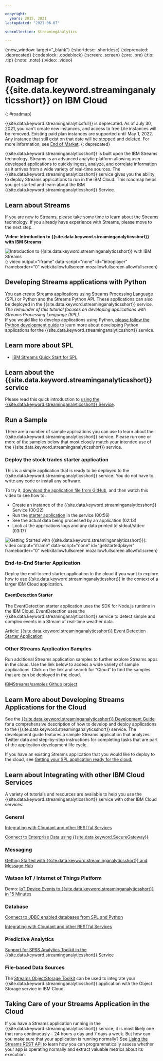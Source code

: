 ```yaml
---

copyright:
  years: 2015, 2021
lastupdated: "2021-06-07"

subcollection: StreamingAnalytics

---
```




<!-- Attribute definitions -->
{:new_window: target="_blank"}
{:shortdesc: .shortdesc}
{:deprecated: .deprecated}
{:codeblock: .codeblock}
{:screen: .screen}
{:pre: .pre}
{:tip: .tip}
{:note: .note}
{:video: .video}


# Roadmap for {{site.data.keyword.streaminganalyticsshort}} on IBM Cloud
{: #roadmap}

{{site.data.keyword.streaminganalyticsfull}} is deprecated. As of July 30, 2021, 
you can't create new instances, and access to free Lite instances will be removed. 
Existing paid plan instances are supported until May 1, 2022. Any instance that still exist on that date will be stopped and deleted. 
For more information, see [End of Market](/docs/StreamingAnalytics?topic=StreamingAnalytics-end_of_market).
{: deprecated}

{{site.data.keyword.streaminganalyticsshort}} is built upon the IBM Streams technology. Streams is an advanced analytic platform allowing user-developed applications to quickly ingest, analyze, and correlate information as it arrives from a wide variety of real-time sources. The {{site.data.keyword.streaminganalyticsshort}} service gives you the ability to deploy Streams applications to run in the IBM Cloud. This roadmap helps you get started and learn about the IBM {{site.data.keyword.streaminganalyticsshort}} Service.


## Learn about Streams

If you are new to Streams, please take some time to learn about the Streams technology. If you already have experience with Streams, please move to the next step.

**Video: Introduction to {{site.data.keyword.streaminganalyticsshort}} with IBM Streams**

![Introduction to {{site.data.keyword.streaminganalyticsshort}} with IBM Streams](https://www.youtube.com/embed/oQKeejV74lg){: video output="iframe" data-script="none" id="introplayer" frameborder="0" webkitallowfullscreen mozallowfullscreen allowfullscreen}

## Developing Streams applications with Python

You can create Streams applications using Streams Processing Language (SPL) or Python and the Streams Python API. These applications can also be deployed in the {{site.data.keyword.streaminganalyticsshort}} service.  _The remainder of this tutorial focuses on developing applications with Streams Processing Language (SPL)._  
If you would like to develop applications using Python, [please follow the Python development guide](http://ibmstreams.github.io/streamsx.documentation/docs/python/1.6/python-appapi-devguide/) to learn more about developing Python applications for the {{site.data.keyword.streaminganalyticsshort}} service.

## Learn more about SPL

- [IBM Streams Quick Start for SPL](https://ibmstreams.github.io/streamsx.documentation/docs/spl/quick-start/qs-0/)

## Learn about the {{site.data.keyword.streaminganalyticsshort}} service

Please read this quick introduction to [using the {{site.data.keyword.streaminganalyticsshort}} Service](/docs/StreamingAnalytics?topic=StreamingAnalytics-using_streaming_analytics).

## Run a Sample

There are a number of sample applications you can use to learn about the {{site.data.keyword.streaminganalyticsshort}} service. Please run one or more of the samples below that most closely match your intended use of the {{site.data.keyword.streaminganalyticsshort}} service.

### Deploy the stock trades starter application

This is a simple application that is ready to be deployed to the {{site.data.keyword.streaminganalyticsshort}} service. You do not have to write any code or install any software.

To try it, [download the application file from GitHub](https://github.com/IBMStreams/samples/raw/main/QuickStart/TradesApp/starterApp/StockTradesStarterApp.sab), and then watch this video to see how to:

- Create an instance of the {{site.data.keyword.streaminganalyticsshort}} Service (00:22)
- Run the [starter application](https://github.com/IBMStreams/samples/raw/main/QuickStart/TradesApp/starterApp/StockTradesStarterApp.sab) in the service (00:56)
- See the actual data being processed by an application (02:13)
- Look at the applications logs and any data printed to stdout/stderr (03:17)

![Getting Started with {{site.data.keyword.streaminganalyticsshort}}](https://www.youtube.com/embed/aXAqAaijzWc){: video output="iframe" data-script="none" id="getstartedplayer" frameborder="0" webkitallowfullscreen mozallowfullscreen allowfullscreen}

### End-to-End Starter Application

Deploy the end-to-end starter application to the cloud if you want to explore how to use {{site.data.keyword.streaminganalyticsshort}} in the context of a larger IBM Cloud application.

#### EventDetection Starter  

The EventDetection starter application uses the SDK for Node.js runtime in the IBM Cloud. EventDetection uses the {{site.data.keyword.streaminganalyticsshort}} service to detect simple and complex events in a Stream of real-time weather data.

[Article: {{site.data.keyword.streaminganalyticsshort}} Event Detection Starter Application](/docs/StreamingAnalytics?topic=StreamingAnalytics-detect_events)

### Other Streams Application Samples

Run additional Streams application samples to further explore Streams apps in the cloud. Use the link below to access a wide variety of sample applications. Click on the link and search for “Cloud” to find the samples that are can be deployed in the cloud.

[IBMStreams/samples Github project](http://ibmstreams.github.io/samples/)


## Learn More about Developing Streams Applications for the Cloud

See the [{{site.data.keyword.streaminganalyticsshort}} Development Guide](/docs/StreamingAnalytics?topic=StreamingAnalytics-development_guide) for a comprehensive description of how to develop and deploy applications to the {{site.data.keyword.streaminganalyticsshort}} service. The development guide features a sample Streams application that analyzes Twitter data and step-by-step instructions for completing tasks that are part of the application development life cycle.

If you have an existing Streams application that you would like to deploy to the cloud, see [Getting your SPL application ready for the cloud.](/docs/StreamingAnalytics?topic=StreamingAnalytics-spl_cloud_ready)

## Learn about Integrating with other IBM Cloud Services

A variety of tutorials and resources are available to help you use the {{site.data.keyword.streaminganalyticsshort}} service with other IBM Cloud services.

### General

[Integrating with Cloudant and other RESTful Services](/docs/StreamingAnalytics?topic=StreamingAnalytics-integrate_cloudant)

[Connect to Enterprise Data using {{site.data.keyword.SecureGateway}}](/docs/StreamingAnalytics?topic=StreamingAnalytics-connect_secure_gateway)

### Messaging

[Getting Started with {{site.data.keyword.streaminganalyticsshort}} and Message Hub](https://www.ibm.com/cloud/blog/get-started-streaming-analytics-message-hub)

### Watson IoT / Internet of Things Platform

Demo: [IoT Device Events to {{site.data.keyword.streaminganalyticsshort}} in 15 Minutes](https://www.ibm.com/blogs/cloud-archive/2016/10/iot-device-events-to-streaming-analytics-in-15-minutes/)

### Database

[Connect to JDBC enabled databases from SPL and Python](https://community.ibm.com/community/user/cloudpakfordata/viewdocument/connect-to-jdbc-enabled-databases-f?CommunityKey=c0c16ff2-10ef-4b50-ae4c-57d769937235&tab=librarydocuments)

[Integrating with Cloudant and other RESTful Services](/docs/StreamingAnalytics?topic=StreamingAnalytics-integrate_cloudant)

### Predictive Analytics

[Support for SPSS Analytics Toolkit in the {{site.data.keyword.streaminganalyticsshort}} Service](http://ibmstreams.github.io/streamsx.documentation/docs/spss/spss-analytics-cloud/)

### File-based Data Sources

The [Streams ObjectStorage Toolkit](https://ibmstreams.github.io/streamsx.objectstorage/) can be used to integrate your {{site.data.keyword.streaminganalyticsshort}} application with the Object Storage service in IBM Cloud.

## Taking Care of your Streams Application in the Cloud

If you have a Streams application running in the {{site.data.keyword.streaminganalyticsshort}} service, it is most likely one that runs continuously – 24 hours a day and 7 days a week. But how can you make sure that your application is running normally? See [Using the Streams REST API](/docs/StreamingAnalytics?topic=StreamingAnalytics-using_streams_rest_api) to learn how you can programmatically assess whether your app is operating normally and extract valuable metrics about its execution.



